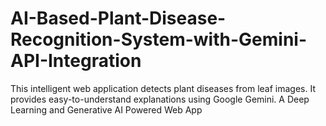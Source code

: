 # AI-Based-Plant-Disease-Recognition-System-with-Gemini-API-Integration
This intelligent web application detects plant diseases from leaf images. It provides easy-to-understand explanations using Google Gemini.  A Deep Learning and Generative AI Powered Web App
